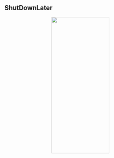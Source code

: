 ## ShutDownLater

<p align="center">
  <img width="192" height="451" src="https://raw.githubusercontent.com/markaelie/ProColor/master/Various/ProColor_Window.png">
</p>
